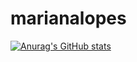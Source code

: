 # marianalopes

[![Anurag's GitHub stats](https://github-readme-stats.vercel.app/api?username=mfrancy&show_icons=true&theme=dracula&include_all_commits=true&show_owner=true)](https://github.com/mfrancy/github-readme-stats)
